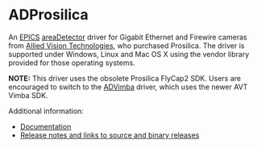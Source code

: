 ADProsilica
===========
An 
[EPICS](http://www.aps.anl.gov/epics/) 
[areaDetector](https://github.com/areaDetector/areaDetector/blob/master/README.md) 
driver for Gigabit Ethernet and Firewire cameras from 
[Allied Vision Technologies](https://www.alliedvision.com),
who purchased Prosilica. 
The driver is supported under Windows, Linux and Mac OS X using the 
vendor library provided for those operating systems.

**NOTE:** This driver uses the obsolete Prosilica FlyCap2 SDK.
Users are encouraged to switch to the [ADVimba](https://github.com/areaDetector/ADVimba) driver,
which uses the newer AVT Vimba SDK.

Additional information:
* [Documentation](https://areadetector.github.io/master/ADProsilica/ADProsilica.html)
* [Release notes and links to source and binary releases](RELEASE.md)
